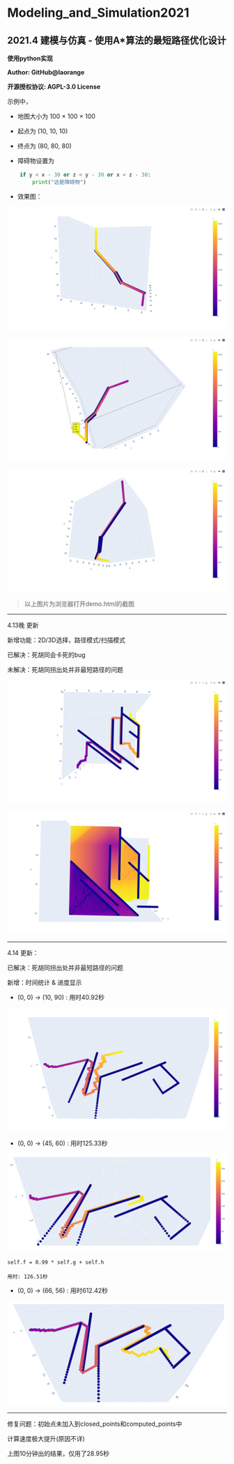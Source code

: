 # Modeling_and_Simulation2021

## 2021.4 建模与仿真 - 使用A*算法的最短路径优化设计

**使用python实现**

**Author: GitHub@laorange**

**开源授权协议: AGPL-3.0 License**

示例中，

+ 地图大小为 100 × 100 × 100
+ 起点为 (10, 10, 10)
+ 终点为 (80, 80, 80)

+ 障碍物设置为

```python
    if y < x - 30 or z < y - 30 or x < z - 30:
        print("这是障碍物")
```

+ 效果图：

![image-20210412164707624](README_image/image-20210412164707624.png)

![image-20210412164923482](README_image/image-20210412164923482.png)

![image-20210412164954589](README_image/image-20210412164954589.png)

> 以上图片为浏览器打开demo.html的截图

------

4.13晚 更新

新增功能：2D/3D选择，路径模式/扫描模式

已解决：死胡同会卡死的bug

未解决：死胡同拐出处并非最短路径的问题

![image-20210413000012195](README_image/image-20210413000012195.png)

![image-20210413000044766](README_image/image-20210413000044766.png)

-----

4.14 更新：

已解决：死胡同拐出处并非最短路径的问题

新增：时间统计 & 进度显示



+ (0, 0) → (10, 90) : 用时40.92秒

![image-20210413090934882](README_image/image-20210413090934882.png)

+ (0, 0) → (45, 60) : 用时125.33秒

![image-20210413092642740](README_image/image-20210413092642740.png)

```
self.f = 0.99 * self.g + self.h

用时: 126.51秒
```

+ (0, 0) → (66, 56) : 用时612.42秒

![image-20210413094518887](README_image/image-20210413094518887.png)

------

修复问题：初始点未加入到closed_points和computed_points中

计算速度极大提升(原因不详)

上图10分钟出的结果，仅用了28.95秒

